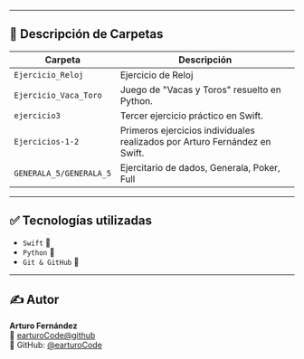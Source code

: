 

---

## 📌 Descripción de Carpetas

| Carpeta                  | Descripción                                                               |
|--------------------------|---------------------------------------------------------------------------|
| `Ejercicio_Reloj`       | Ejercicio de Reloj                                                         |
| `Ejercicio_Vaca_Toro`   | Juego de "Vacas y Toros" resuelto en Python.                               |
| `ejercicio3`            | Tercer ejercicio práctico en Swift.                                        |
| `Ejercicios-1-2`        | Primeros ejercicios individuales realizados por Arturo Fernández en Swift. |
| `GENERALA_5/GENERALA_5`             | Ejercitario de dados, Generala, Poker, Full                                |

---

## ✅ Tecnologías utilizadas

- `Swift` 🧪
- `Python` 🐍
- `Git & GitHub` 🔧

---

## ✍️ Autor

**Arturo Fernández**  
📧 [earturoCode@github](mailto:earturoCode@github)  
💼 GitHub: [@earturoCode](https://github.com/earturoCode)


